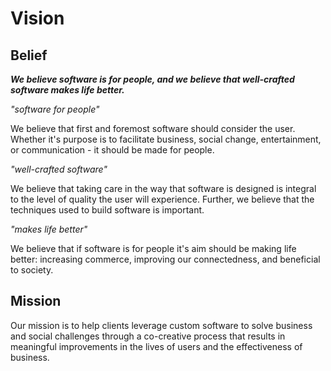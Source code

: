 # Vision

## Belief

_**We believe software is for people, and we believe that well-crafted software makes life better.**_

_"software for people"_

We believe that first and foremost software should consider the user. Whether it's purpose is to facilitate business, social change, entertainment, or communication - it should be made for people.

_"well-crafted software"_

We believe that taking care in the way that software is designed  is integral to the level of quality the user will experience.  Further, we believe that the techniques used to build software is important.

_"makes life better"_

We believe that if software is for people it's aim should be making life better: increasing commerce, improving our connectedness, and beneficial to society.

## Mission

Our mission is to help clients leverage custom software to solve business and social challenges through a co-creative process that results in meaningful improvements in the lives of users and the effectiveness of business.
